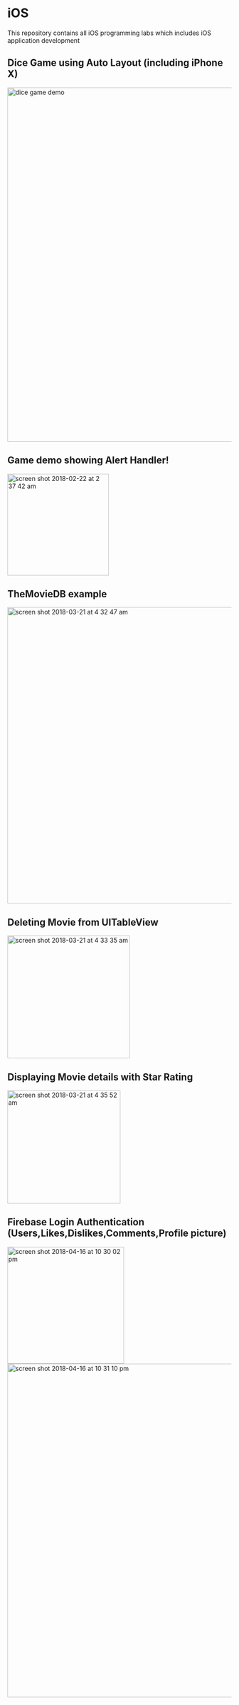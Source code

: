 # iOS
This repository contains all iOS programming labs which includes iOS application development

## Dice Game using Auto Layout (including iPhone X)

<img width="794" alt="dice game demo" src="https://user-images.githubusercontent.com/31785416/36525560-92b2ab90-1778-11e8-9ac8-a103d984e47b.png">

## Game demo showing Alert Handler!
<img width="228" alt="screen shot 2018-02-22 at 2 37 42 am" src="https://user-images.githubusercontent.com/31785416/36525788-77dfdd14-1779-11e8-87ef-e8c1d4dabd53.png">


## TheMovieDB example
<img width="664" alt="screen shot 2018-03-21 at 4 32 47 am" src="https://user-images.githubusercontent.com/31785416/37700353-8bdece4e-2cc1-11e8-81c2-11ad293cfe42.png">

## Deleting Movie from UITableView
<img width="275" alt="screen shot 2018-03-21 at 4 33 35 am" src="https://user-images.githubusercontent.com/31785416/37700352-8bcb8fbe-2cc1-11e8-8038-becdd56773b5.png">

## Displaying Movie details with Star Rating
<img width="254" alt="screen shot 2018-03-21 at 4 35 52 am" src="https://user-images.githubusercontent.com/31785416/37700351-8bbc691c-2cc1-11e8-84c7-5d5551669cb1.png">

## Firebase Login Authentication (Users,Likes,Dislikes,Comments,Profile picture)
<img width="262" alt="screen shot 2018-04-16 at 10 30 02 pm" src="https://user-images.githubusercontent.com/31785416/38845570-09c4917c-41c6-11e8-8803-82fcd65b6803.png">

<img width="748" alt="screen shot 2018-04-16 at 10 31 10 pm" src="https://user-images.githubusercontent.com/31785416/38845576-122d7dba-41c6-11e8-99f2-418813fb2376.png">







